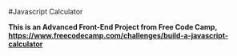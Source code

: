 #Javascript Calculator

**This is an Advanced Front-End Project from Free Code Camp, https://www.freecodecamp.com/challenges/build-a-javascript-calculator**
